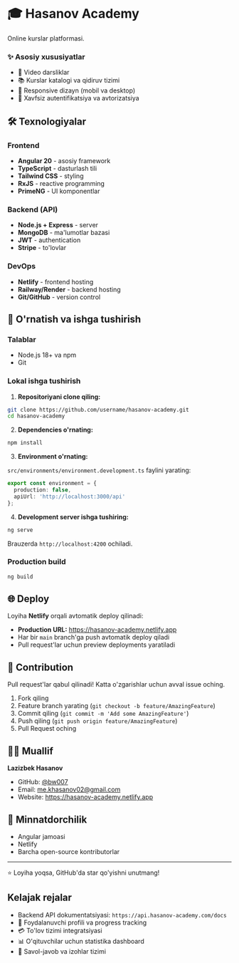 # 🎓 Hasanov Academy

Online kurslar platformasi.

### ✨ Asosiy xususiyatlar

- 🎥 Video darsliklar
- 📚 Kurslar katalogi va qidiruv tizimi
- 📱 Responsive dizayn (mobil va desktop)
- 🔐 Xavfsiz autentifikatsiya va avtorizatsiya

## 🛠️ Texnologiyalar

### Frontend
- **Angular 20** - asosiy framework
- **TypeScript** - dasturlash tili
- **Tailwind CSS** - styling
- **RxJS** - reactive programming
- **PrimeNG** - UI komponentlar

### Backend (API)
- **Node.js + Express** - server
- **MongoDB** - ma'lumotlar bazasi
- **JWT** - authentication
- **Stripe** - to'lovlar

### DevOps
- **Netlify** - frontend hosting
- **Railway/Render** - backend hosting
- **Git/GitHub** - version control

## 🚀 O'rnatish va ishga tushirish

### Talablar

- Node.js 18+ va npm
- Git

### Lokal ishga tushirish

1. **Repositoriyani clone qiling:**
```bash
git clone https://github.com/username/hasanov-academy.git
cd hasanov-academy
```

2. **Dependencies o'rnating:**
```bash
npm install
```

3. **Environment o'rnating:**

`src/environments/environment.development.ts` faylini yarating:
```typescript
export const environment = {
  production: false,
  apiUrl: 'http://localhost:3000/api'
};
```

4. **Development server ishga tushiring:**
```bash
ng serve
```

Brauzerda `http://localhost:4200` ochiladi.

### Production build

```bash
ng build
```

## 🌐 Deploy

Loyiha **Netlify** orqali avtomatik deploy qilinadi:

- **Production URL:** https://hasanov-academy.netlify.app
- Har bir `main` branch'ga push avtomatik deploy qiladi
- Pull request'lar uchun preview deployments yaratiladi

## 🤝 Contribution

Pull request'lar qabul qilinadi! Katta o'zgarishlar uchun avval issue oching.

1. Fork qiling
2. Feature branch yarating (`git checkout -b feature/AmazingFeature`)
3. Commit qiling (`git commit -m 'Add some AmazingFeature'`)
4. Push qiling (`git push origin feature/AmazingFeature`)
5. Pull Request oching

## 👨‍💻 Muallif

**Lazizbek Hasanov**
- GitHub: [@bw007](https://github.com/bw007)
- Email: me.khasanov02@gmail.com
- Website: https://hasanov-academy.netlify.app

## 🙏 Minnatdorchilik

- Angular jamoasi
- Netlify
- Barcha open-source kontributorlar

---

⭐ Loyiha yoqsa, GitHub'da star qo'yishni unutmang!

##  Kelajak rejalar

-    Backend API dokumentatsiyasi: `https://api.hasanov-academy.com/docs`
- 👤 Foydalanuvchi profili va progress tracking
- 💳 To'lov tizimi integratsiyasi
- 📊 O'qituvchilar uchun statistika dashboard
- 💬 Savol-javob va izohlar tizimi